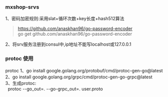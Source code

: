 ### mxshop-srvs
1、密码加密规则:采用slat+循环次数+key长度+hash512算法
>https://github.com/anaskhan96/go-password-encoder  
go get github.com/anaskhan96/go-password-encoder

2、将srv服务注册到consul中,ip地址不能写localhost或127.0.0.1  


### protoc 使用
protoc
1、go install google.golang.org/protobuf/cmd/protoc-gen-go@latest  
2、go install google.golang.org/grpc/cmd/protoc-gen-go-grpc@latest  
3、生成protoc:  
&nbsp;&nbsp;protoc --go_out=. --go-grpc_out=. user.proto